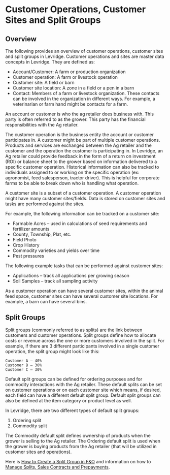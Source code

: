 ﻿# Customer Operations, Customer Sites and Split Groups


## Overview
The following provides an overview of customer operations, customer sites and split groups in Levridge. Customer operations and sites are master data concepts in Levridge.  They are defined as: 

- Account/Customer: A farm or production organization
- Customer operation: A farm or livestock operation 
- Customer site: A field or barn 
- Customer site location: A zone in a field or a pen in a barn
- Contact: Members of a farm or livestock organization.  These contacts can be involved in the organization in different ways.  For example, a veterinarian or farm hand might be contacts for a farm.

An account or customer is who the ag retailer does business with.  This party is often referred to as the grower.  This party has the financial responsibilities with the Ag retailer.

The customer operation is the business entity the account or customer participates in.  A customer might be part of multiple customer operations.  Products and services are exchanged between the Ag retailer and the customer and the operation the customer is participating in.  In Levridge, an Ag retailer could provide feedback in the form of a return on investment (ROI) or balance sheet to the grower based on information delivered to a specific customer operation. Historical information can also be tracked to individuals assigned to or working on the specific operation (ex: agronomist, feed salesperson, tractor driver). This is helpful for corporate farms to be able to break down who is handling what operation. 

A customer site is a subset of a customer operation.  A customer operation might have many customer sites/fields.  Data is stored on customer sites and tasks are performed against the sites.  

For example, the following information can be tracked on a customer site: 
- Farmable Acres – used in calculations of seed requirements and fertilizer amounts
- County, Township, Plat, etc.
- Field Photo
- Crop History
- Commodity varieties and yields over time
- Pest pressures

The following example tasks that can be performed against customer sites:
- Applications – track all applications per growing season
- Soil Samples – track all sampling activity

As a customer operation can have several customer sites, within the animal feed space, customer sites can have several customer site locations. For example, a barn can have several bins. 

## Split Groups
Split groups (commonly referred to as splits) are the link between customers and customer operations. Split groups define how to allocate costs or revenue across the one or more customers involved in the split.  For example, if there are 3 different participants involved in a single customer operation, the split group might look like this:

    Customer A – 40%
    Customer B – 30%
    Customer C – 30%

Default split groups can be defined for ordering purposes and for commodity interactions with the Ag retailer.  These default splits can be set on customer operations or on each customer site which means, if desired, each field can have a different default split group.  Default split groups can also be defined at the item category or product level as well. 

In Levridge, there are two different types of default split groups: 
1. Ordering split
2. Commodity split

The Commodity default split defines ownership of products when the grower is selling to the Ag retailer. The Ordering default split is used when the grower is buying products from the Ag retailer (that will be utilized in customer sites and operations). 

Here is [How to Create a Split Group in F&O](./Create-Split-Group-in-F&O.md) and information on how to [Manage Splits, Sales Contracts and Prepayments](./ManagingSplits_SalesContracts_Prepayments.md). 


